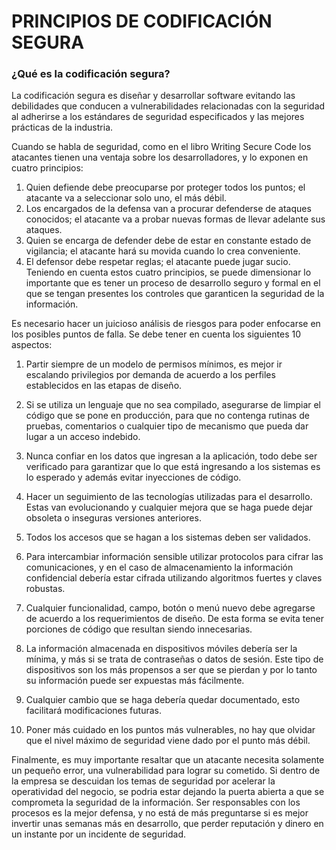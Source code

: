 # PRINCIPIOS DE CODIFICACIÓN SEGURA

### ¿Qué es la codificación segura?

La codificación segura es diseñar y desarrollar software evitando las debilidades que conducen a vulnerabilidades relacionadas con la seguridad al adherirse a los estándares de seguridad especificados y las mejores prácticas de la industria.

Cuando se habla de seguridad, como en el libro Writing Secure Code los atacantes tienen una ventaja sobre los desarrolladores, y lo exponen en cuatro principios:

1. Quien defiende debe preocuparse por proteger todos los puntos; el atacante va a seleccionar solo uno, el más débil.
2. Los encargados de la defensa van a procurar defenderse de ataques conocidos; el atacante va a probar nuevas formas de llevar adelante sus ataques.
3. Quien se encarga de defender debe de estar en constante estado de vigilancia; el atacante hará su movida cuando lo crea conveniente.
4. El defensor debe respetar reglas; el atacante puede jugar sucio.
Teniendo en cuenta estos cuatro principios, se puede dimensionar lo importante que es tener un proceso de desarrollo seguro y formal en el que se tengan presentes los controles que garanticen la seguridad de la información.

Es necesario hacer un juicioso análisis de riesgos para poder enfocarse en los posibles puntos de falla. Se debe tener en cuenta los siguientes 10 aspectos:

1. Partir siempre de un modelo de permisos mínimos, es mejor ir escalando privilegios por demanda de acuerdo a los perfiles establecidos en las etapas de diseño.

2. Si se utiliza un lenguaje que no sea compilado, asegurarse de limpiar el código que se pone en producción, para que no contenga rutinas de pruebas, comentarios o cualquier tipo de mecanismo que pueda dar lugar a un acceso indebido.

3. Nunca confiar en los datos que ingresan a la aplicación, todo debe ser verificado para garantizar que lo que está ingresando a los sistemas es lo esperado y además evitar inyecciones de código.

4. Hacer un seguimiento de las tecnologías utilizadas para el desarrollo. Estas van evolucionando y cualquier mejora que se haga puede dejar obsoleta o inseguras versiones anteriores.

5. Todos los accesos que se hagan a los sistemas deben ser validados.

6. Para intercambiar información sensible utilizar protocolos para cifrar las comunicaciones, y en el caso de almacenamiento la información confidencial debería estar cifrada utilizando algoritmos fuertes y claves robustas.

7. Cualquier funcionalidad, campo, botón o menú nuevo debe agregarse de acuerdo a los requerimientos de diseño. De esta forma se evita tener porciones de código que resultan siendo innecesarias.

8. La información almacenada en dispositivos móviles debería ser la mínima, y más si se trata de contraseñas o datos de sesión. Este tipo de dispositivos son los más propensos a ser que se pierdan y por lo tanto su información puede ser expuestas más fácilmente.

9. Cualquier cambio que se haga debería quedar documentado, esto facilitará modificaciones futuras.

10. Poner más cuidado en los puntos más vulnerables, no hay que olvidar que el nivel máximo de seguridad viene dado por el punto más débil.

Finalmente, es muy importante resaltar que un atacante necesita solamente un pequeño error, una vulnerabilidad para lograr su cometido. Si dentro de la empresa se descuidan los temas de seguridad por acelerar la operatividad del negocio, se podria estar dejando la puerta abierta a que se comprometa la seguridad de la información. Ser responsables con los procesos es la mejor defensa, y no está de más preguntarse si es mejor invertir unas semanas más en desarrollo, que perder reputación y dinero en un instante por un incidente de seguridad.
